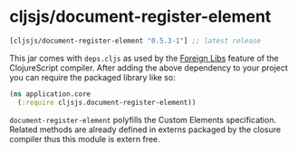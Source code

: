 # cljsjs/document-register-element

[](dependency)
```clojure
[cljsjs/document-register-element "0.5.3-1"] ;; latest release
```
[](/dependency)

This jar comes with `deps.cljs` as used by the [Foreign Libs][flibs] feature
of the ClojureScript compiler. After adding the above dependency to your project
you can require the packaged library like so:

```clojure
(ns application.core
  (:require cljsjs.document-register-element))
```

`document-register-element` polyfills the Custom Elements specification. Related methods are already defined in externs packaged by the closure compiler thus this module is extern free.

[flibs]: https://github.com/clojure/clojurescript/wiki/Packaging-Foreign-Dependencies
